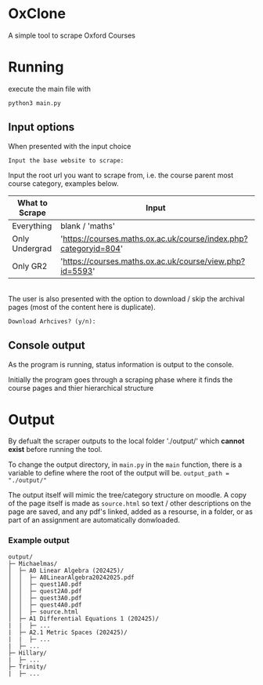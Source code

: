 # OxClone
 A simple tool to scrape Oxford Courses

# Running
execute the main file with
```shell
python3 main.py
```
## Input options
When presented with the input choice
```
Input the base website to scrape:
```
Input the root url you want to scrape from, i.e. the course parent most course category, examples below.

| What to Scrape | Input |
| --------       | ------- |
| Everything     | blank / 'maths' |
| Only Undergrad | 'https://courses.maths.ox.ac.uk/course/index.php?categoryid=804' |
| Only GR2       | 'https://courses.maths.ox.ac.uk/course/view.php?id=5593' |

\
The user is also presented with the option to download / skip the archival pages (most of the content here is duplicate).
```
Download Arhcives? (y/n):
```

## Console output
As the program is running, status information is output to the console.

Initially the program goes through a scraping phase where it finds the course pages and thier hierarchical structure


# Output
By defualt the scraper outputs to the local folder './output/' which **cannot exist** before running the tool.

To change the output directory, in `main.py` in the `main` function, there is a variable to define where the root of the output will be.
`output_path = "./output/"`

The output itself will mimic the tree/category structure on moodle. A copy of the page itself is made as `source.html` so text / other descriptions on the page are saved, and any pdf's linked, added as a resourse, in a folder, or as part of an assignment are automatically donwloaded.

### Example output
```
output/
├─ Michaelmas/
│  ├─ A0 Linear Algebra (202425)/
│  │  ├─ A0LinearAlgebra20242025.pdf
│  │  ├─ quest1A0.pdf
│  │  ├─ quest2A0.pdf
│  │  ├─ quest3A0.pdf
│  │  ├─ quest4A0.pdf
│  │  ├─ source.html
│  ├─ A1 Differential Equations 1 (202425)/
|  |  ├─ ...
|  ├─ A2.1 Metric Spaces (202425)/
|  |  ├─ ...
|  ├─ ...
├─ Hillary/
|  ├─ ...
├─ Trinity/
|  ├─ ...
```
